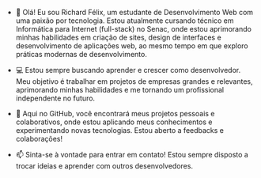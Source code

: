 - 👋 Olá! Eu sou Richard Félix, um estudante de Desenvolvimento Web com uma paixão por tecnologia. Estou atualmente cursando técnico em Informática para Internet (full-stack) no Senac, onde estou aprimorando minhas habilidades em criação de sites, design de interfaces e desenvolvimento de aplicações web, ao mesmo tempo em que exploro práticas modernas de desenvolvimento.

- 💻 Estou sempre buscando aprender e crescer como desenvolvedor. Meu objetivo é trabalhar em projetos de empresas grandes e relevantes, aprimorando minhas habilidades e me tornando um profissional independente no futuro.

- 🌱 Aqui no GitHub, você encontrará meus projetos pessoais e colaborativos, onde estou aplicando meus conhecimentos e experimentando novas tecnologias. Estou aberto a feedbacks e colaborações!

- 📫 Sinta-se à vontade para entrar em contato! Estou sempre disposto a trocar ideias e aprender com outros desenvolvedores.

<!---
Richardsxs/Richardsxs is a ✨ special ✨ repository because its `README.md` (this file) appears on your GitHub profile.
You can click the Preview link to take a look at your changes.
--->
